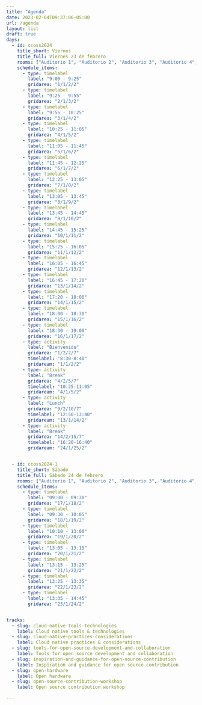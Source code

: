 ```yaml
---
title: "Agenda"
date: 2023-02-04T09:37:06-05:00
url: /agenda
layout: list
draft: true
days: 
  - id: ccoss2024
    title_short: Viernes
    title_full: Viernes 23 de febrero
    rooms: ["Auditorio 1", "Auditorio 2", "Auditorio 3", "Auditorio 4", "Aula 1"]
    schedule_items: 
      - type: timelabel
        label: "9:00 - 9:25"
        gridarea: "1/1/2/2"
      - type: timelabel
        label: "9:25 - 9:55"
        gridarea: "2/1/3/2"
      - type: timelabel
        label: "9:55 - 10:25"
        gridarea: "3/1/4/2"
      - type: timelabel
        label: "10:25 - 11:05"
        gridarea: "4/1/5/2"
      - type: timelabel
        label: "11:05 - 11:45"
        gridarea: "5/1/6/2"
      - type: timelabel
        label: "11:45 - 12:25"
        gridarea: "6/1/7/2"
      - type: timelabel
        label: "12:25 - 13:05"
        gridarea: "7/1/8/2"
      - type: timelabel
        label: "13:05 - 13:45"
        gridarea: "8/1/9/2"
      - type: timelabel
        label: "13:45 - 14:45"
        gridarea: "9/1/10/2"
      - type: timelabel
        label: "14:45 - 15:25"
        gridarea: "10/1/11/2"
      - type: timelabel
        label: "15:25 - 16:05"
        gridarea: "11/1/12/2"
      - type: timelabel
        label: "16:05 - 16:45"
        gridarea: "12/1/13/2"
      - type: timelabel
        label: "16:45 - 17:20"
        gridarea: "13/1/14/2"
      - type: timelabel
        label: "17:20 - 18:00"
        gridarea: "14/1/15/2"
      - type: timelabel
        label: "18:00 - 18:30"
        gridarea: "15/1/16/2"
      - type: timelabel
        label: "18:30 - 19:00"
        gridarea: "16/1/17/2"
      - type: activity
        label: "Bienvenida"
        gridarea: "1/2/2/7"
        timelabel: "8:30-8:40"
        gridaream: "1/1/2/2"
      - type: activity
        label: "Break"
        gridarea: "4/2/5/7"
        timelabel: "10:25-11:05"
        gridaream: "4/1/5/2"
      - type: activity
        label: "Lunch"
        gridarea: "9/2/10/7"
        timelabel: "12:50-13:40"
        gridaream: "13/1/14/2"
      - type: activity
        label: "Break"
        gridarea: "14/2/15/7"
        timelabel: "16:20-16:40"
        gridaream: "24/1/25/2"


  - id: ccoss2024-1
    title_short: Sábado
    title_full: Sábado 24 de febrero
    rooms: ["Auditorio 1", "Auditorio 2", "Auditorio 3", "Auditorio 4", "Aula 1"]
    schedule_items: 
      - type: timelabel
        label: "09:00 - 09:30"
        gridarea: "17/1/18/2"
      - type: timelabel
        label: "09:30 - 10:05"
        gridarea: "18/1/19/2"
      - type: timelabel
        label: "10:10 - 13:00"
        gridarea: "19/1/20/2"
      - type: timelabel
        label: "13:05 - 13:15"
        gridarea: "20/1/21/2"
      - type: timelabel
        label: "13:15 - 13:25"
        gridarea: "21/1/22/2"
      - type: timelabel
        label: "13:25 - 13:35"
        gridarea: "22/1/23/2"
      - type: timelabel
        label: "13:35 - 14:45"
        gridarea: "23/1/24/2"


tracks:
  - slug: cloud-native-tools-technologies
    label: Cloud native tools & technologies
  - slug: cloud-native-practices-considerations
    label: Cloud native practices & considerations
  - slug: tools-for-open-source-development-and-collaboration
    label: Tools for open source development and collaboration
  - slug: inspiration-and-guidance-for-open-source-contribution
    label: Inspiration and guidance for open source contribution
  - slug: open-hardware
    label: Open hardware
  - slug: open-source-contribution-workshop
    label: Open source contribution workshop

---
```



